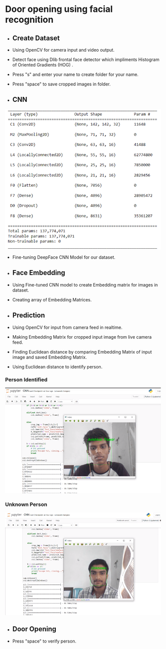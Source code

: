 # Door opening using facial recognition
- ## Create Dataset
- Using OpenCV for camera input and video output.
- Detect face using Dlib frontal face detector which impliments Histogram of Oriented Gradients (HOG) .
- Press "s" and enter your name to create folder for your name.
- Press "space" to save cropped images in folder.

- ## CNN
![CNN](cnn_architech.png)

- Fine-tuning DeepFace CNN Model for our dataset.

- ## Face Embedding
-  Using Fine-tuned CNN model to create Embedding matrix for images in dataset.
-  Creating array of Embedding Matrices.

- ## Prediction
- Using OpenCV for input from camera feed in realtime.
- Making Embedding Matrix for cropped input image from live camera feed.
- Finding Euclidean distance by comparing Embedding Matrix of input image and saved Embedding Matrix.
- Using Euclidean distance to identify person.
### Person Identified
![Known_Face](known_test.png)
### Unknown Person
![Unknown_Face](unknow_test.png)

- ## Door Opening
- Press "space" to verify person.

